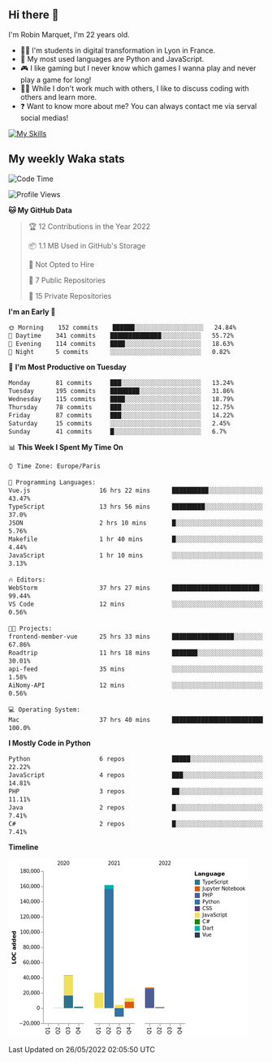 ## Hi there 👋

I'm Robin Marquet, I'm 22 years old.

- 👨‍💻 I'm students in digital transformation in Lyon in France.
- 🌱 My most used languages are Python and JavaScript.
- 🎮 I like gaming but I never know which games I wanna play and never play a game for long!
- 👯‍♀️ While I don't work much with others, I like to discuss coding with others and learn more.
- ❓ Want to know more about me? You can always contact me via serval social medias!

[![My Skills](https://skillicons.dev/icons?i=js,html,css,docker,express,figma,firebase,graphql,mongodb,mysql,nodejs,py,react,ts,vue)](https://skillicons.dev)

## My weekly Waka stats

<!--START_SECTION:waka-->
![Code Time](http://img.shields.io/badge/Code%20Time-0%20secs-blue)

![Profile Views](http://img.shields.io/badge/Profile%20Views-0-blue)

**🐱 My GitHub Data** 

> 🏆 12 Contributions in the Year 2022
 > 
> 📦 1.1 MB Used in GitHub's Storage 
 > 
> 🚫 Not Opted to Hire
 > 
> 📜 7 Public Repositories 
 > 
> 🔑 15 Private Repositories  
 > 
**I'm an Early 🐤** 

```text
🌞 Morning    152 commits    ██████░░░░░░░░░░░░░░░░░░░   24.84% 
🌆 Daytime    341 commits    ██████████████░░░░░░░░░░░   55.72% 
🌃 Evening    114 commits    ████░░░░░░░░░░░░░░░░░░░░░   18.63% 
🌙 Night      5 commits      ░░░░░░░░░░░░░░░░░░░░░░░░░   0.82%

```
📅 **I'm Most Productive on Tuesday** 

```text
Monday       81 commits     ███░░░░░░░░░░░░░░░░░░░░░░   13.24% 
Tuesday      195 commits    ████████░░░░░░░░░░░░░░░░░   31.86% 
Wednesday    115 commits    ████░░░░░░░░░░░░░░░░░░░░░   18.79% 
Thursday     78 commits     ███░░░░░░░░░░░░░░░░░░░░░░   12.75% 
Friday       87 commits     ███░░░░░░░░░░░░░░░░░░░░░░   14.22% 
Saturday     15 commits     ░░░░░░░░░░░░░░░░░░░░░░░░░   2.45% 
Sunday       41 commits     █░░░░░░░░░░░░░░░░░░░░░░░░   6.7%

```


📊 **This Week I Spent My Time On** 

```text
⌚︎ Time Zone: Europe/Paris

💬 Programming Languages: 
Vue.js                   16 hrs 22 mins      ██████████░░░░░░░░░░░░░░░   43.47% 
TypeScript               13 hrs 56 mins      █████████░░░░░░░░░░░░░░░░   37.0% 
JSON                     2 hrs 10 mins       █░░░░░░░░░░░░░░░░░░░░░░░░   5.76% 
Makefile                 1 hr 40 mins        █░░░░░░░░░░░░░░░░░░░░░░░░   4.44% 
JavaScript               1 hr 10 mins        ░░░░░░░░░░░░░░░░░░░░░░░░░   3.13%

🔥 Editors: 
WebStorm                 37 hrs 27 mins      ████████████████████████░   99.44% 
VS Code                  12 mins             ░░░░░░░░░░░░░░░░░░░░░░░░░   0.56%

🐱‍💻 Projects: 
frontend-member-vue      25 hrs 33 mins      █████████████████░░░░░░░░   67.86% 
Roadtrip                 11 hrs 18 mins      ███████░░░░░░░░░░░░░░░░░░   30.01% 
api-feed                 35 mins             ░░░░░░░░░░░░░░░░░░░░░░░░░   1.58% 
AiNomy-API               12 mins             ░░░░░░░░░░░░░░░░░░░░░░░░░   0.56%

💻 Operating System: 
Mac                      37 hrs 40 mins      █████████████████████████   100.0%

```

**I Mostly Code in Python** 

```text
Python                   6 repos             █████░░░░░░░░░░░░░░░░░░░░   22.22% 
JavaScript               4 repos             ███░░░░░░░░░░░░░░░░░░░░░░   14.81% 
PHP                      3 repos             ██░░░░░░░░░░░░░░░░░░░░░░░   11.11% 
Java                     2 repos             █░░░░░░░░░░░░░░░░░░░░░░░░   7.41% 
C#                       2 repos             █░░░░░░░░░░░░░░░░░░░░░░░░   7.41%

```


**Timeline**

![Chart not found](https://raw.githubusercontent.com/rmarquet21/rmarquet21/main/charts/bar_graph.png) 


 Last Updated on 26/05/2022 02:05:50 UTC
<!--END_SECTION:waka-->
